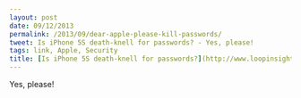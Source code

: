 ```yaml
---
layout: post
date: 09/12/2013
permalink: /2013/09/dear-apple-please-kill-passwords/
tweet: Is iPhone 5S death-knell for passwords? - Yes, please!
tags: link, Apple, Security
title: [Is iPhone 5S death-knell for passwords?](http://www.loopinsight.com/2013/09/12/is-iphone-5s-death-knell-for-passwords/)
---
```


<p>Yes, please!</p>
